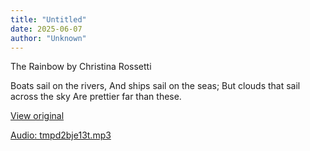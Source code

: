 ```yaml
---
title: "Untitled"
date: 2025-06-07
author: "Unknown"
---
```


The Rainbow by Christina Rossetti

Boats sail on the rivers,
And ships sail on the seas;
But clouds that sail across the sky
Are prettier far than these.

[View original](https://t.me/c/2696929880/246)


[Audio: tmpd2bje13t.mp3](files/tmpd2bje13t.mp3)